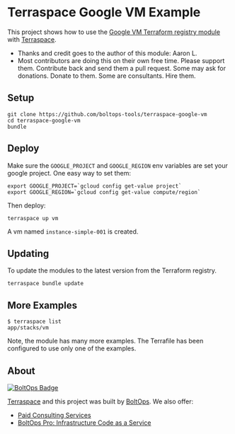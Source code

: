 # Terraspace Google VM Example

This project shows how to use the [Google VM Terraform registry module](https://registry.terraform.io/modules/terraform-google-modules/vm/google) with [Terraspace](https://terraspace.cloud/).

* Thanks and credit goes to the author of this module: Aaron L.
* Most contributors are doing this on their own free time. Please support them. Contribute back and send them a pull request. Some may ask for donations. Donate to them. Some are consultants. Hire them.

## Setup

    git clone https://github.com/boltops-tools/terraspace-google-vm
    cd terraspace-google-vm
    bundle

## Deploy

Make sure the `GOOGLE_PROJECT` and `GOOGLE_REGION` env variables are set your google project. One easy way to set them:

    export GOOGLE_PROJECT=`gcloud config get-value project`
    export GOOGLE_REGION=`gcloud config get-value compute/region`

Then deploy:

    terraspace up vm

A vm named `instance-simple-001` is created.

## Updating

To update the modules to the latest version from the Terraform registry.

    terraspace bundle update

## More Examples

    $ terraspace list
    app/stacks/vm

Note, the module has many more examples. The Terrafile has been configured to use only one of the examples.

## About

[![BoltOps Badge](https://img.boltops.com/boltops/badges/boltops-badge.png)](https://www.boltops.com)

[Terraspace](https://terraspace.cloud/) and this project was built by [BoltOps](https://www.boltops.com). We also offer:

* [Paid Consulting Services](https://www.boltops.com/consulting)
* [BoltOps Pro: Infrastructure Code as a Service](https://www.boltops.com/pro)
